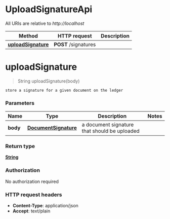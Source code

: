 # UploadSignatureApi

All URIs are relative to *http://localhost*

Method | HTTP request | Description
------------- | ------------- | -------------
[**uploadSignature**](UploadSignatureApi.md#uploadSignature) | **POST** /signatures | 


<a name="uploadSignature"></a>
# **uploadSignature**
> String uploadSignature(body)



    store a signature for a given document on the ledger

### Parameters

Name | Type | Description  | Notes
------------- | ------------- | ------------- | -------------
 **body** | [**DocumentSignature**](../Models/DocumentSignature.md)| a document signature that should be uploaded |

### Return type

[**String**](../Models/string.md)

### Authorization

No authorization required

### HTTP request headers

- **Content-Type**: application/json
- **Accept**: text/plain

